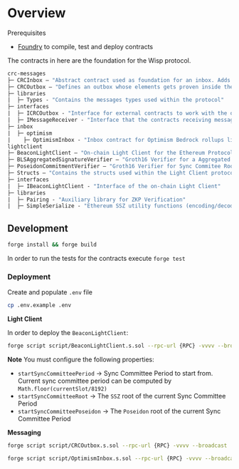# Overview

Prerequisites
- [Foundry](https://github.com/foundry-rs/foundry) to compile, test and deploy contracts

The contracts in here are the foundation for the Wisp protocol.
```ml
crc-messages
├─ CRCInbox — "Abstract contract used as foundation for an inbox. Adds common functions and mappings."
├─ CRCOutbox — "Defines an outbox whose elements gets proven inside the destination rollup."
├─ libraries
|  ├─ Types - "Contains the messages types used within the protocol"
├─ interfaces
|  ├─ ICRCOutbox - "Interface for external contracts to work with the outbox"
|  ├─ IMessageReceiver - "Interface that the contracts receiving messages should implement"
├─ inbox
|  ├─ optimism
|    ├─ OptimismInbox - "Inbox contract for Optimism Bedrock rollups like Optimism and Base"
lightclient
├─ BeaconLightClient — "On-chain Light Client for the Ethereum Protocol"
├─ BLSAggregatedSignatureVerifier — "Groth16 Verifier for a Aggregated BLS Verify ZKP"
├─ PoseidonCommitmentVerifier — "Groth16 Verifier for Sync Commitee Root mapping (SSZ to Poseidon)"
├─ Structs — "Contains the structs used within the Light Client protocol"
├─ interfaces
|  ├─ IBeaconLightClient - "Interface of the on-chain Light Client"
├─ libraries
|  ├─ Pairing - "Auxiliary library for ZKP Verification"
|  ├─ SimpleSerialize - "Ethereum SSZ utility functions (encoding/decoding)"
```


## Development

```bash
forge install && forge build
```

In order to run the tests for the contracts execute `forge test`

### Deployment

Create and populate `.env` file
```bash
cp .env.example .env
```

**Light Client**

In order to deploy the `BeaconLightClient`:
```bash
forge script script/BeaconLightClient.s.sol --rpc-url {RPC} -vvvv --broadcast
```

**Note**
You must configure the following properties:
- `startSyncCommitteePeriod` -> Sync Committee Period to start from. Current sync committee period can be computed by `Math.floor(currentSlot/8192)`
- `startSyncCommitteeRoot` -> The `SSZ` root of the current Sync Committee Period
- `startSyncCommitteePoseidon` -> The `Poseidon` root of the current Sync Committee Period

**Messaging**

```bash
forge script script/CRCOutbox.s.sol --rpc-url {RPC} -vvvv --broadcast
```

```bash
forge script script/OptimismInbox.s.sol --rpc-url {RPC} -vvvv --broadcast
```